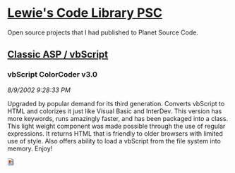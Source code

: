 # [Lewie's Code Library PSC](../../README.md)

Open source projects that I had published to Planet Source Code.

## [Classic ASP / vbScript](../README.md)

### vbScript ColorCoder v3.0

*8/9/2002 9:28:33 PM*

Upgraded by popular demand for its third generation. Converts vbScript to HTML and colorizes it just like Visual Basic and InterDev. This version has more keywords, runs amazingly faster, and has been packaged into a class. This light weight component was made possible through the use of regular expressions. It returns HTML that is friendly to older browsers with limited use of style. Also offers ability to load a vbScript from the file system into memory. Enjoy!

![Screenshot of vbScript ColorCoder v3.0](/screenshot.gif)



